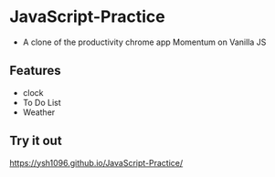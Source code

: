 # JavaScript-Practice

- A clone of the productivity chrome app Momentum on Vanilla JS

## Features
- clock
- To Do List
- Weather

## Try it out
 https://ysh1096.github.io/JavaScript-Practice/
